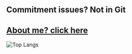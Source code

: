 ## Commitment issues? Not in Git
 ## [About me? click here](https://kabrownie.github.io)
 
 ![Top Langs](https://github-readme-stats.vercel.app/api/top-langs/?username=kabrownie&hide_progress=true)
 

 
